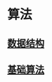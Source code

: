# 算法

## [数据结构](/modules/arithmetic/datastructure/index.md)

## [基础算法](/modules/arithmetic/base/index.md)
